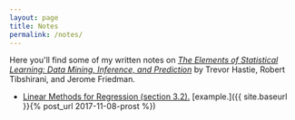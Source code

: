 ```yaml
---
layout: page
title: Notes
permalink: /notes/
---
```


Here you'll find some of my written notes on [_The Elements of Statistical Learning: Data Mining, Inference, and Prediction_](https://web.stanford.edu/~hastie/ElemStatLearn/) by Trevor Hastie, Robert Tibshirani, and Jerome Friedman.

- [Linear Methods for Regression (section 3.2).](https://github.com/jccjgit/notes-TEoSL/blob/master/linear-methods-for-regression/paper.pdf) [example.]({{ site.baseurl }}{% post_url 2017-11-08-prost %})

<!-- {% for person in site.data.names %}
- {{person.name}}
{% endfor %} -->

